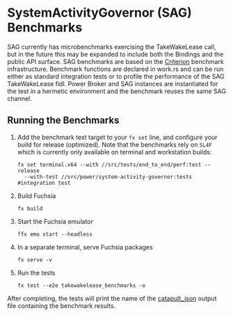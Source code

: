 # SystemActivityGovernor (SAG) Benchmarks

SAG currently has microbenchmarks exercising the TakeWakeLease call,
but in the future this may be expanded to include both the Bindings and the
public API surface. SAG benchmarks are based on the
[Criterion](https://docs.rs/criterion/latest/criterion/) benchmark
infrastructure. Benchmark functions are declared in work.rs and can be run
either as standard integration tests or to profile the performance of the
SAG TakeWakeLease fidl. Power Broker and SAG instances are instantiated for the
test in a hermetic environment and the benchmark reuses the same SAG channel.

## Running the Benchmarks

1. Add the benchmark test target to your `fx set` line, and configure your
   build for release (optimized). Note that the benchmarks rely on `SL4F`
   which is currently only available on terminal and workstation builds:

    ```
    fx set terminal.x64 --with //src/tests/end_to_end/perf:test --release
      --with-test //src/power/system-activity-governor:tests #integration test
    ```

2. Build Fuchsia

    ```
    fx build
    ```

3. Start the Fuchsia emulator

    ```
    ffx emu start --headless
    ```

4. In a separate terminal, serve Fuchsia packages

    ```
    fx serve -v
    ```

5. Run the tests

    ```
    fx test --e2e takewakelease_benchmarks -o
    ```

After completing, the tests will print the name of the
[catapult_json](https://github.com/catapult-project/catapult/blob/main/docs/histogram-set-json-format.md)
output file containing the benchmark results.
